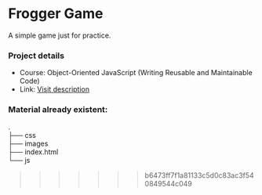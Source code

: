 Frogger Game
===
A simple game just for practice.
### Project details

* Course: Object-Oriented JavaScript (Writing Reusable and Maintainable Code)
* Link: [Visit description](https://cn.udacity.com/course/object-oriented-javascript--ud015/)


### Material already existent: <br>
.  
├── css  
├── images  
├── index.html  
└── js  



>>>>>>> b6473ff7f1a81133c5d0c83ac3f540849544c049
